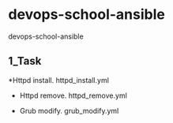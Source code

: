 # devops-school-ansible
devops-school-ansible

## 1_Task

*Httpd install.
  httpd_install.yml


* Httpd remove.
  httpd_remove.yml

* Grub modify.
  grub_modify.yml
